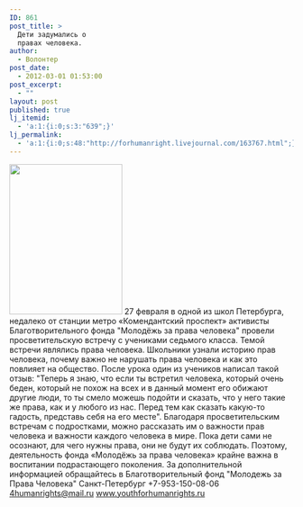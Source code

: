 ```yaml
---
ID: 861
post_title: >
  Дети задумались о
  правах человека.
author:
  - Волонтер
post_date:
  - 2012-03-01 01:53:00
post_excerpt:
  - ""
layout: post
published: true
lj_itemid:
  - 'a:1:{i:0;s:3:"639";}'
lj_permalink:
  - 'a:1:{i:0;s:48:"http://forhumanright.livejournal.com/163767.html";}'
---
```


<a href="http://pics.livejournal.com/forhumanright/pic/0000sd2h/"><img src="http://pics.livejournal.com/forhumanright/pic/0000sd2h" width="200" height="267" border='0' /></a> 27 февраля в одной из школ Петербурга, недалеко от станции метро «Комендантский проспект» активисты Благотворительного фонда "Молодёжь за права человека" провели просветительскую встречу с учениками седьмого класса.
Темой встречи являлись права человека. Школьники узнали историю прав человека, почему важно не нарушать права человека и как это повлияет на общество. После урока один из учеников написал такой отзыв: 
"Теперь я знаю, что если ты встретил человека, который очень беден, который не похож на всех и в данный момент его обижают другие люди, то ты смело можешь подойти и сказать, что у него такие же права, как и у любого из нас. Перед тем как сказать какую-то гадость, представь себя на его месте".
Благодаря просветительским встречам с подростками, можно рассказать им о важности прав человека и важности каждого человека в мире. Пока дети сами не осознают, для чего нужны права, они не будут их соблюдать. Поэтому, деятельность фонда «Молодёжь за права человека» крайне важна в воспитании подрастающего поколения.
За дополнительной информацией обращайтесь в
Благотворительный фонд
"Молодежь за Права Человека" Санкт-Петербург 
+7-953-150-08-06 
4humanrights@mail.ru
www.youthforhumanrights.ru